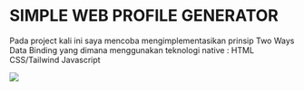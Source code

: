 # SIMPLE WEB PROFILE GENERATOR

Pada project kali ini saya mencoba mengimplementasikan prinsip Two Ways Data Binding yang dimana menggunakan teknologi native : HTML CSS/Tailwind Javascript

![](./dist/src/images/PROFILE-MAKER.png)
